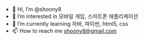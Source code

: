 - 👋 Hi, I’m @shoony8
- 👀 I’m interested in 모바일 게임, 스마트폰 애플리케이션
- 🌱 I’m currently learning 자바, 파이썬, html5, css
- 📫 How to reach me shoony8@gmail.com

<!---
shoony8/shoony8 is a ✨ special ✨ repository because its `README.md` (this file) appears on your GitHub profile.
You can click the Preview link to take a look at your changes.
--->
